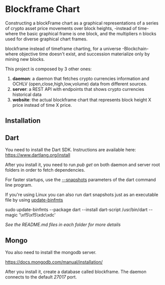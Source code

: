 
# Blockframe Chart

Constructing a blockFrame chart as a graphical representations of a series of crypto asset price movements over block heights, -instead of time- where the basic graphical frame is one block, and the multipliers n blocks used for diverse graphical chart frames.

blockframe instead of timeframe charting, for a universe -Blockchain- where objective time doesn't exist, and succession materialize only by mining new blocks.

This project is composed by 3 other ones:

1. **daemon**: a daemon that fetches crypto currencies information and OCHLV (open,close,high,low,volume) data from different sources.
2. **server**: a REST API with endpoints that shows crypto currencies historical data
3. **website**: the actual blockframe chart that represents block height X price instead of time X price.

Installation
------------

Dart
----

You need to install the Dart SDK. Instructions are available here: https://www.dartlang.org/install

After you install it, you need to run _pub get_ on both daemon and server root folders in order to fetch dependencies. 

For faster startups, use the [--snapshots](https://www.dartlang.org/dart-vm/tools/dart-vm#snapshot-option) parameters of the dart command line program.

If you're using Linux you can also run dart snapshots just as an executable file by using [update-binfmts]() 

sudo update-binfmts --package dart --install dart-script /usr/bin/dart --magic '\xf5\xf5\xdc\xdc'

_See the README.md files in each folder for more details_

Mongo
-----

You also need to install the mongodb server.

https://docs.mongodb.com/manual/installation/

After you install it, create a database called blockframe. The daemon connects to the default _27017_ port.